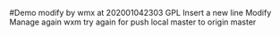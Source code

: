 #Demo modify by wmx at 202001042303 GPL
Insert a new line
Modify Manage again
wxm try again for push local master to origin master
